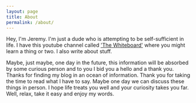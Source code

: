 ```yaml
---
layout: page
title: About
permalink: /about/
---
```


Hey, I'm Jeremy. I'm just a dude who is attempting to be self-sufficient in life. I have this youtube channel called ['The Whiteboard'](https://www.youtube.com/channel/UCbcicb3w4SC9d0Duk6kW8-w) where you might learn a thing or two. I also write about stuff.

Maybe, just maybe, one day in the future, this information will be absorbed by some curious person and to you I bid you a hello and a thank you. Thanks for finding my blog in an ocean of information. Thank you for taking the time to read what I have to say. Maybe one day we can discuss these things in person. I hope life treats you well and your curiosity takes you far. Well, relax, take it easy and enjoy my words.
